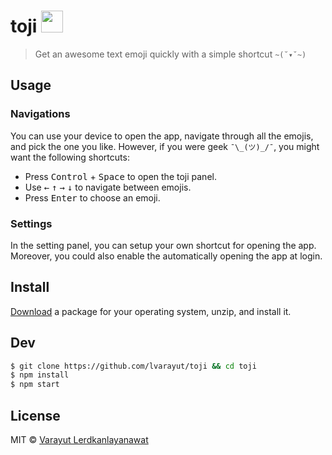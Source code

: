 # toji <img width="35" src="https://cloud.githubusercontent.com/assets/4281887/16362008/4e5e449c-3bcc-11e6-8fdf-beaf0a619e91.png"> 

> Get an awesome text emoji quickly with a simple shortcut `~(˘▾˘~)`

## Usage 

### Navigations

You can use your device to open the app, navigate through all the emojis, and pick the one you like. However, if you were geek `¯\_(ツ)_/¯`, you might want the following shortcuts:

- Press <kbd>Control</kbd> + <kbd>Space</kbd> to open the toji panel.
- Use <kbd>←</kbd> <kbd>↑</kbd> <kbd>→</kbd> <kbd>↓</kbd> to navigate between emojis.
- Press <kbd>Enter</kbd> to choose an emoji.

### Settings

In the setting panel, you can setup your own shortcut for opening the app. Moreover, you could also enable the automatically opening the app at login.

## Install

[Download](https://github.com/lvarayut/toji/releases/latest) a package for your operating system, unzip, and install it.

## Dev

```bash
$ git clone https://github.com/lvarayut/toji && cd toji
$ npm install
$ npm start
```

## License

MIT © [Varayut Lerdkanlayanawat](https://github.com/lvarayut)
